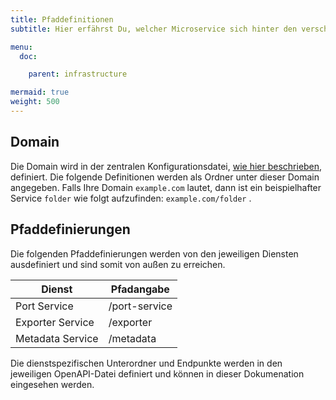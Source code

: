 ```yaml
---
title: Pfaddefinitionen
subtitle: Hier erfährst Du, welcher Microservice sich hinter den verschiedenen API-Endpunkten versteckt.

menu:
  doc:

    parent: infrastructure

mermaid: true
weight: 500
---
```


## Domain

Die Domain wird in der zentralen Konfigurationsdatei, [wie hier beschrieben](/de/doc/getting-started/config/), definiert. Die folgende Definitionen werden als Ordner unter dieser Domain angegeben. Falls Ihre Domain `example.com` lautet, dann ist ein beispielhafter Service `folder` wie folgt aufzufinden: `example.com/folder` .

## Pfaddefinierungen

Die folgenden Pfaddefinierungen werden von den jeweiligen Diensten ausdefiniert und sind somit von außen zu erreichen.

| Dienst           | Pfadangabe    |
| ---------------- | ------------- |
| Port Service     | /port-service |
| Exporter Service | /exporter     |
| Metadata Service | /metadata     |

Die dienstspezifischen Unterordner und Endpunkte werden in den jeweiligen OpenAPI-Datei definiert und können in dieser Dokumenation eingesehen werden.
